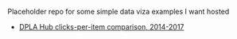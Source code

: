 Placeholder repo for some simple data viza examples I want hosted

- [DPLA Hub clicks-per-item comparison, 2014-2017](/dpla_hubs/half_year_dpla_hubs.html)

